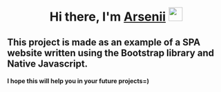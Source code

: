 <h1 align="center">Hi there, I'm <a href="https://github.com/npckek" target="_blank">Arsenii</a> 
<img src="https://github.com/blackcater/blackcater/raw/main/images/Hi.gif" height="32"/></h1>

<h2>This project is made as an example of a SPA website written using the Bootstrap library and Native Javascript.</h2>
<h4>I hope this will help you in your future projects=)</h4>